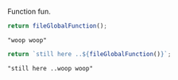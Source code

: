Function fun.

```javascript
return fileGlobalFunction();
```

```output
"woop woop"
```

```javascript
return `still here ..${fileGlobalFunction()}`;
```

```output
"still here ..woop woop"
```
